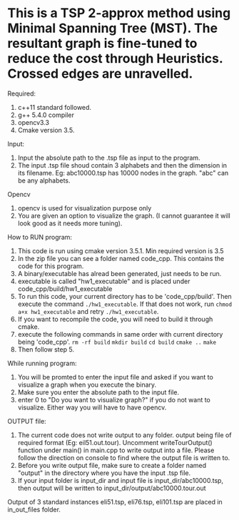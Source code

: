 # This is a TSP 2-approx method using Minimal Spanning Tree (MST). The resultant graph is fine-tuned to reduce the cost through Heuristics. Crossed edges are unravelled.

Required:
1. c++11 standard followed.
2. g++ 5.4.0 compiler
3. opencv3.3
4. Cmake version 3.5.

Input:
1. Input the absolute path to the .tsp file as input to the program.
2. The input .tsp file shoud contain 3 alphabets and then the dimension in its filename. Eg: abc10000.tsp has 10000 nodes in the graph. "abc" can be any alphabets.

Opencv
1. opencv is used for visualization purpose only
2. You are given an option to visualize the graph. (I cannot guarantee it will look good as it needs more tuning).

How to RUN program:
1. This code is run using cmake version 3.5.1. Min required version is 3.5
2. In the zip file you can see a folder named code_cpp. This contains the code for this program.
3. A binary/executable has alread been generated, just needs to be run.
4. executable is called "hw1_executable" and is placed under code_cpp/build/hw1_executable
5. To run this code, your current directory has to be 'code_cpp/build'. Then execute the command `./hw1_executable`. If that does not work, run `chmod a+x hw1_executable` and retry `./hw1_executable`.
6. If you want to recompile the code, you will need to build it through cmake.
7. execute the following commands in same order with current directory being 'code_cpp'.
`rm -rf build`
`mkdir build`
`cd build`
`cmake ..`
`make`
8. Then follow step 5.

While running program:
1. You will be promted to enter the input file and asked if you want to visualize a graph when you execute the binary.
2. Make sure you enter the absolute path to the input file.
3. enter 0 to "Do you want to visualize graph?" if you do not want to visualize. Either way you will have to have opencv.

OUTPUT file:
1. The current code does not write output to any folder. output being file of required format (Eg: eil51.out.tour). Uncomment writeTourOutput() function under main() in main.cpp to write output into a file. Please follow the direction on console to find where the output file is written to.
2. Before you write output file, make sure to create a folder named "output" in the directory where you have the input .tsp file.
3. If your input folder is input_dir and input file is input_dir/abc10000.tsp, then output will be written to input_dir/output/abc10000.tour.out


Output of 3 standard instances eli51.tsp, eli76.tsp, eli101.tsp are placed in in_out_files folder.
